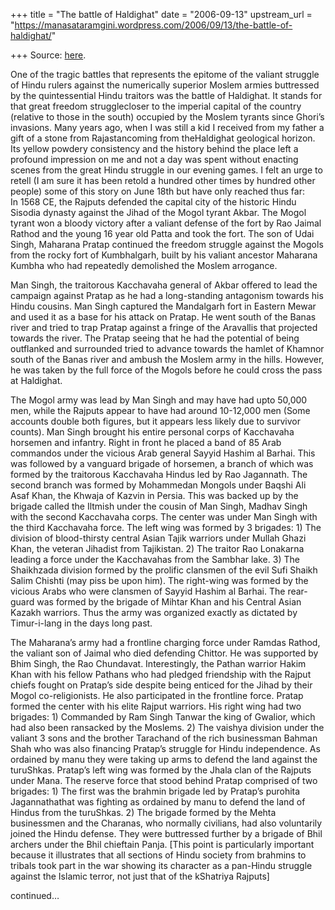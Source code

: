 +++
title = "The battle of Haldighat"
date = "2006-09-13"
upstream_url = "https://manasataramgini.wordpress.com/2006/09/13/the-battle-of-haldighat/"

+++
Source: [here](https://manasataramgini.wordpress.com/2006/09/13/the-battle-of-haldighat/).

One of the tragic battles that represents the epitome of the valiant struggle of Hindu rulers against the numerically superior Moslem armies buttressed by the quintessential Hindu traitors was the battle of Haldighat. It stands for that great freedom strugglecloser to the imperial capital of the country (relative to those in the south) occupied by the Moslem tyrants since Ghori’s invasions. Many years ago, when I was still a kid I received from my father a gift of a stone from Rajastancoming from theHaldighat geological horizon. Its yellow powdery consistency and the history behind the place left a profound impression on me and not a day was spent without enacting scenes from the great Hindu struggle in our evening games. I felt an urge to retell
(I am sure it has been retold a hundred other times by hundred other
people) some of this story on June 18th but have only reached thus far:  
In 1568 CE, the Rajputs defended the capital city of the historic Hindu Sisodia dynasty against the Jihad of the Mogol tyrant Akbar. The Mogol tyrant won a bloody victory after a valiant defense of the fort by Rao Jaimal Rathod and the young 16 year old Patta and took the fort. The son of Udai Singh, Maharana Pratap continued the freedom struggle against the Mogols from the rocky fort of Kumbhalgarh, built by his valiant ancestor Maharana Kumbha who had repeatedly demolished the Moslem arrogance.

Man Singh, the traitorous Kacchavaha general of Akbar offered to lead the campaign against Pratap as he had a long-standing antagonism towards his Hindu cousins. Man Singh captured the Mandalgarh fort in Eastern Mewar and used it as a base for his attack on Pratap. He went south of the Banas river and tried to trap Pratap against a fringe of the Aravallis that projected towards the river. The Pratap seeing that he had the potential of being outflanked and surrounded tried to advance towards the hamlet of Khamnor south of the Banas river and ambush the Moslem army in the hills. However, he was taken by the full force of the Mogols before he could cross the pass at Haldighat.

The Mogol army was lead by Man Singh and may have had upto 50,000 men, while the Rajputs appear to have had around 10-12,000 men (Some accounts double both figures, but it appears less likely due to survivor counts). Man Singh brought his entire personal corps of Kacchavaha horsemen and infantry. Right in front he placed a band of 85 Arab commandos under the vicious Arab general Sayyid Hashim al Barhai. This was followed by a vanguard brigade of horsemen, a branch of which was formed by the traitorous Kacchavaha Hindus led by Rao Jagannath. The second branch was formed by Mohammedan Mongols under Baqshi Ali Asaf Khan, the Khwaja of Kazvin in Persia. This was backed up by the brigade called the Iltmish under the cousin of Man Singh, Madhav Singh with the second Kacchavaha corps. The center was under Man Singh with the third Kacchavaha force. The left wing was formed by 3 brigades: 1) The division of blood-thirsty central Asian Tajik warriors under Mullah Ghazi Khan, the veteran Jihadist from Tajikistan. 2) The traitor Rao Lonakarna leading a force under the Kacchavahas from the Sambhar lake. 3) The Shaikhzada division formed by the prolific clansmen of the evil Sufi Shaikh Salim Chishti
(may piss be upon him). The right-wing was formed by the vicious Arabs
who were clansmen of Sayyid Hashim al Barhai. The rear-guard was formed by the brigade of Mihtar Khan and his Central Asian Kazakh warriors. Thus the army was organized exactly as dictated by Timur-i-lang in the days long past.

The Maharana’s army had a frontline charging force under Ramdas Rathod, the valiant son of Jaimal who died defending Chittor. He was supported by Bhim Singh, the Rao Chundavat. Interestingly, the Pathan warrior Hakim Khan with his fellow Pathans who had pledged friendship with the Rajput chiefs fought on Pratap’s side despite being enticed for the Jihad by their Mogol co-religionists. He also participated in the frontline force. Pratap formed the center with his elite Rajput warriors. His right wing had two brigades: 1) Commanded by Ram Singh Tanwar the king of Gwalior, which had also been ransacked by the Moslems. 2) The vaishya division under the valiant 3 sons and the brother Tarachand of the rich businessman Bahman Shah who was also financing Pratap’s struggle for Hindu independence. As ordained by manu they were taking up arms to defend the land against the turuShkas. Pratap’s left wing was formed by the Jhala clan of the Rajputs under Mana. The reserve force that stood behind Pratap comprised of two brigades: 1) The first was the brahmin brigade led by Pratap’s purohita Jagannathathat was fighting as ordained by manu to defend the land of Hindus from the turuShkas. 2) The brigade formed by the Mehta businessmen and the Charanas, who normally civilians, had also voluntarily joined the Hindu defense. They were buttressed further by a brigade of Bhil archers under the Bhil chieftain Panja. \[This point is particularly important because it illustrates that all sections of Hindu society from brahmins to tribals took part in the war showing its character as a pan-Hindu struggle against the Islamic terror, not just that of the kShatriya Rajputs\]

continued…

